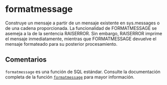 ﻿---
SidebarGroup: "Funciones de sistema"
Autogenerated: true
---

# formatmessage

Construye un mensaje a partir de un mensaje existente en sys.messages o de una cadena proporcionada. La funcionalidad de FORMATMESSAGE se asemeja a la de la sentencia RAISERROR. Sin embargo, RAISERROR imprime el mensaje inmediatamente, mientras que FORMATMESSAGE devuelve el mensaje formateado para su posterior procesamiento.

## Comentarios 

`formatmessage` es una función de SQL estándar. Consulte la documentación completa de la función [`formatmessage`](https://learn.microsoft.com/es-es/sql/t-sql/functions/formatmessage-transact-sql) para mayor información.
